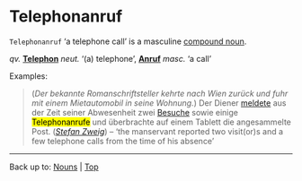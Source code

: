 # Telephonanruf

`Telephonanruf` ‘a telephone call’ is a masculine [compound noun](../../compoundNouns.md).

*qv.* **[Telephon](Telephon.md)** *neut.* ‘(a) telephone’, **[Anruf](../../a/an/Anruf.md)** *masc.* ‘a call’

Examples:

> (*Der bekannte Romanschriftsteller kehrte nach Wien zurück und fuhr mit einem Mietautomobil in seine Wohnung.*) Der Diener [meldete](../../../verbs/m/me/melden.md) aus der Zeit seiner Abwesenheit zwei [Besuche](../../b/be/Besuch.md) sowie einige <mark>Telephonanrufe</mark> und überbrachte auf einem Tablett die angesammelte Post. (*[Stefan Zweig](../../../texts/StefanZweig/BriefEinerUnbekannten.md)*) – ‘the manservant reported two visit(or)s and a few telephone calls from the time of his absence’

----

Back up to: [Nouns](../../index.md) | [Top](../../../index.md)
